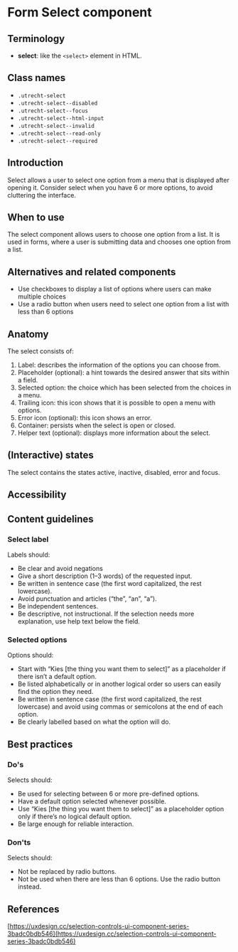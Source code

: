 <!--
@license EUPL-1.2
Copyright (c) 2021 Gemeente Utrecht
Copyright (c) 2021 Robbert Broersma
Copyright (c) 2021 Gemeente Den Haag
Copyright (c) 2021 Rogier Barendregt
-->

# Form Select component

## Terminology

- **select**: like the `<select>` element in HTML.

## Class names

- `.utrecht-select`
- `.utrecht-select--disabled`
- `.utrecht-select--focus`
- `.utrecht-select--html-input`
- `.utrecht-select--invalid`
- `.utrecht-select--read-only`
- `.utrecht-select--required`

## Introduction

Select allows a user to select one option from a menu that is displayed after opening it. Consider select when you have 6 or more options, to avoid cluttering the interface.

## When to use
The select component allows users to choose one option from a list. It is used in forms, where a user is submitting data and chooses one option from a list.

## Alternatives and related components

- Use checkboxes to display a list of options where users can make multiple choices
- Use a radio button when users need to select one option from a list with less than 6 options

## Anatomy

The select consists of:

1. Label: describes the information of the options you can choose from.
2. Placeholder (optional): a hint towards the desired answer that sits within a field.
3. Selected option: the choice which has been selected from the choices in a menu.
4. Trailing icon: this icon shows that it is possible to open a menu with options.
5. Error icon (optional): this icon shows an error.
6. Container: persists when the select is open or closed.
7. Helper text (optional): displays more information about the select.

## (Interactive) states

The select contains the states active, inactive, disabled, error and focus.

## Accessibility

## Content guidelines

### Select label

Labels should:

- Be clear and avoid negations
- Give a short description (1–3 words) of the requested input.
- Be written in sentence case (the first word capitalized, the rest lowercase).
- Avoid punctuation and articles (“the”, “an”, “a”).
- Be independent sentences.
- Be descriptive, not instructional. If the selection needs more explanation, use help text below the field.

### Selected options

Options should:

- Start with “Kies [the thing you want them to select]” as a placeholder if there isn’t a default option.
- Be listed alphabetically or in another logical order so users can easily find the option they need.
- Be written in sentence case (the first word capitalized, the rest lowercase) and avoid using commas or semicolons at the end of each option.
- Be clearly labelled based on what the option will do.

## Best practices

### Do's

Selects should:

- Be used for selecting between 6 or more pre-defined options.
- Have a default option selected whenever possible.
- Use “Kies [the thing you want them to select]” as a placeholder option only if there’s no logical default option.
- Be large enough for reliable interaction.


### Don'ts

Selects should:

- Not be replaced by radio buttons.
- Not be used when there are less than 6 options. Use the radio button instead.

## References

[https://uxdesign.cc/selection-controls-ui-component-series-3badc0bdb546](https://uxdesign.cc/selection-controls-ui-component-series-3badc0bdb546)

